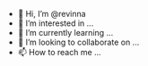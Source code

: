 - 👋 Hi, I’m @revinna
- 👀 I’m interested in ...
- 🌱 I’m currently learning ...
- 💞️ I’m looking to collaborate on ...
- 📫 How to reach me ...

<!---
revinna/revinna is a ✨ special ✨ repository because its `README.md` (this file) appears on your GitHub profile.
You can click the Preview link to take a look at your changes.
--->
